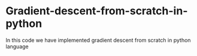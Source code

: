 # Gradient-descent-from-scratch-in-python
In this code we have implemented gradient descent from scratch in python language
